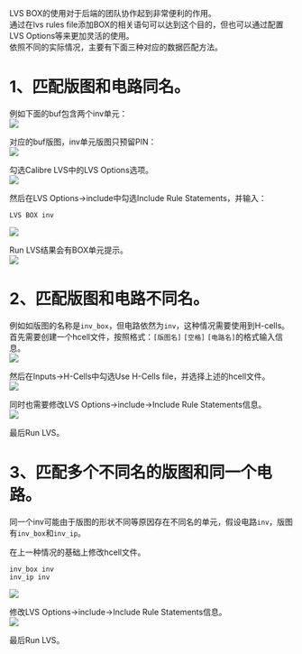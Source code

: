 LVS BOX的使用对于后端的团队协作起到非常便利的作用。  
通过在lvs rules file添加BOX的相关语句可以达到这个目的，但也可以通过配置LVS Options等来更加灵活的使用。  
依照不同的实际情况，主要有下面三种对应的数据匹配方法。  

# 1、匹配版图和电路同名。  

例如下面的buf包含两个inv单元：  
 ![](https://upload-images.jianshu.io/upload_images/1319303-59aa644db13a5696.png?imageMogr2/auto-orient/strip%7CimageView2/2/w/1240)

对应的buf版图，inv单元版图只预留PIN：  
 ![](https://upload-images.jianshu.io/upload_images/1319303-3c5c5ced84b6be9c.png?imageMogr2/auto-orient/strip%7CimageView2/2/w/1240)

勾选Calibre LVS中的LVS Options选项。  
 ![](https://upload-images.jianshu.io/upload_images/1319303-0121322857b19a11.png?imageMogr2/auto-orient/strip%7CimageView2/2/w/1240)

然后在LVS Options→include中勾选Include Rule Statements，并输入：
```
LVS BOX inv
```  
 ![](https://upload-images.jianshu.io/upload_images/1319303-49955d7f9b33e9f0.png?imageMogr2/auto-orient/strip%7CimageView2/2/w/1240)

Run LVS结果会有BOX单元提示。  
 ![](https://upload-images.jianshu.io/upload_images/1319303-26d898a26e35aba2.png?imageMogr2/auto-orient/strip%7CimageView2/2/w/1240)


# 2、匹配版图和电路不同名。  

例如如版图的名称是```inv_box```，但电路依然为```inv```，这种情况需要使用到H-cells。  
首先需要创建一个hcell文件，按照格式：```[版图名]``` ```[空格]``` ```[电路名]```的格式输入信息。  
![](https://upload-images.jianshu.io/upload_images/1319303-84033e69285dea03.png?imageMogr2/auto-orient/strip%7CimageView2/2/w/1240)

然后在Inputs→H-Cells中勾选Use H-Cells file，并选择上述的hcell文件。  
![](https://upload-images.jianshu.io/upload_images/1319303-49f907b35872f220.png?imageMogr2/auto-orient/strip%7CimageView2/2/w/1240)

同时也需要修改LVS Options→include→Include Rule Statements信息。  
![](https://upload-images.jianshu.io/upload_images/1319303-c544f48ffbf2b12c.png?imageMogr2/auto-orient/strip%7CimageView2/2/w/1240)

最后Run LVS。  


# 3、匹配多个不同名的版图和同一个电路。  

同一个inv可能由于版图的形状不同等原因存在不同名的单元，假设电路```inv```，版图有```inv_box```和```inv_ip```。  

在上一种情况的基础上修改hcell文件。  
```
inv_box inv
inv_ip inv
```  
![](https://upload-images.jianshu.io/upload_images/1319303-45f66fee4bb13a74.png?imageMogr2/auto-orient/strip%7CimageView2/2/w/1240)

修改LVS Options→include→Include Rule Statements信息。  
![](https://upload-images.jianshu.io/upload_images/1319303-86002f9d0566f078.png?imageMogr2/auto-orient/strip%7CimageView2/2/w/1240) 

最后Run LVS。

